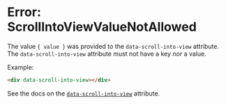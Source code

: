 # Error: ScrollIntoViewValueNotAllowed

The value `{ value }` was provided to the `data-scroll-into-view` attribute. The `data-scroll-into-view` attribute must not have a key _nor_ a value.

Example:

```html
<div data-scroll-into-view></div>
```

See the docs on the [`data-scroll-into-view`](/reference/attribute_plugins#data-scroll-into-view) attribute.